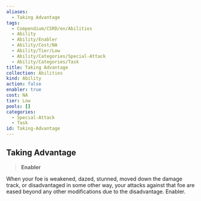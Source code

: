 ```yaml
---
aliases:
  - Taking Advantage
tags:
  - Compendium/CSRD/en/Abilities
  - Ability
  - Ability/Enabler
  - Ability/Cost/NA
  - Ability/Tier/Low
  - Ability/Categories/Special-Attack
  - Ability/Categories/Task
title: Taking Advantage
collection: Abilities
kind: Ability
action: false
enabler: true
cost: NA
tier: Low
pools: []
categories:
  - Special-Attack
  - Task
id: Taking-Advantage
---
```

## Taking Advantage    
>**Enabler**  
    
When your foe is weakened, dazed, stunned, moved down the damage track, or disadvantaged in some other way, your attacks against that foe are eased beyond any other modifications due to the disadvantage. Enabler.
